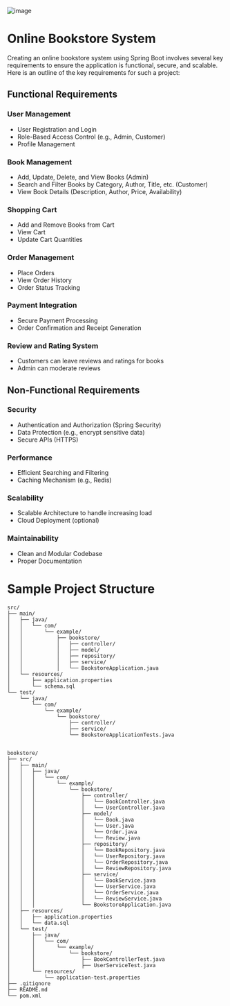 ![image](https://github.com/Nikhilks14/BookStore-Management-System/assets/66267528/2d3767bd-3591-4915-9ff1-a849ad23903f)


# Online Bookstore System

Creating an online bookstore system using Spring Boot involves several key requirements to ensure the application is functional, secure, and scalable. Here is an outline of the key requirements for such a project:

## Functional Requirements

### User Management
- User Registration and Login
- Role-Based Access Control (e.g., Admin, Customer)
- Profile Management

### Book Management
- Add, Update, Delete, and View Books (Admin)
- Search and Filter Books by Category, Author, Title, etc. (Customer)
- View Book Details (Description, Author, Price, Availability)

### Shopping Cart
- Add and Remove Books from Cart
- View Cart
- Update Cart Quantities

### Order Management
- Place Orders
- View Order History
- Order Status Tracking

### Payment Integration
- Secure Payment Processing
- Order Confirmation and Receipt Generation

### Review and Rating System
- Customers can leave reviews and ratings for books
- Admin can moderate reviews

## Non-Functional Requirements

### Security
- Authentication and Authorization (Spring Security)
- Data Protection (e.g., encrypt sensitive data)
- Secure APIs (HTTPS)

### Performance
- Efficient Searching and Filtering
- Caching Mechanism (e.g., Redis)

### Scalability
- Scalable Architecture to handle increasing load
- Cloud Deployment (optional)

### Maintainability
- Clean and Modular Codebase
- Proper Documentation


# Sample Project Structure
```
src/
├── main/
│   ├── java/
│   │   └── com/
│   │       └── example/
│   │           ├── bookstore/
│   │           │   ├── controller/
│   │           │   ├── model/
│   │           │   ├── repository/
│   │           │   ├── service/
│   │           │   └── BookstoreApplication.java
│   └── resources/
│       ├── application.properties
│       └── schema.sql
└── test/
    └── java/
        └── com/
            └── example/
                └── bookstore/
                    ├── controller/
                    ├── service/
                    └── BookstoreApplicationTests.java

```


```

bookstore/
├── src/
│   ├── main/
│   │   ├── java/
│   │   │   └── com/
│   │   │       └── example/
│   │   │           └── bookstore/
│   │   │               ├── controller/
│   │   │               │   └── BookController.java
│   │   │               │   └── UserController.java
│   │   │               ├── model/
│   │   │               │   └── Book.java
│   │   │               │   └── User.java
│   │   │               │   └── Order.java
│   │   │               │   └── Review.java
│   │   │               ├── repository/
│   │   │               │   └── BookRepository.java
│   │   │               │   └── UserRepository.java
│   │   │               │   └── OrderRepository.java
│   │   │               │   └── ReviewRepository.java
│   │   │               ├── service/
│   │   │               │   └── BookService.java
│   │   │               │   └── UserService.java
│   │   │               │   └── OrderService.java
│   │   │               │   └── ReviewService.java
│   │   │               └── BookstoreApplication.java
│   ├── resources/
│   │   ├── application.properties
│   │   └── data.sql
│   └── test/
│       ├── java/
│       │   └── com/
│       │       └── example/
│       │           └── bookstore/
│       │               ├── BookControllerTest.java
│       │               ├── UserServiceTest.java
│       └── resources/
│           └── application-test.properties
├── .gitignore
├── README.md
└── pom.xml

```
